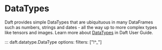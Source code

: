 # DataTypes

Daft provides simple DataTypes that are ubiquituous in many DataFrames such as numbers, strings and dates - all the way up to more complex types like tensors and images. Learn more about [DataTypes](../core_concepts.md#datatypes) in Daft User Guide.

::: daft.datatype.DataType
    options:
        filters: ["!^_"]

<!-- add more pages to filters to include them, see dataframe for example -->

<!-- fix: do we need class datatype> -->
